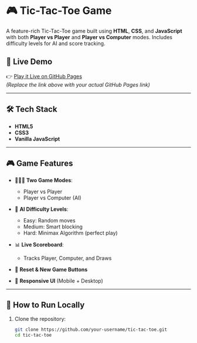 # 🎮 Tic-Tac-Toe Game

A feature-rich Tic-Tac-Toe game built using **HTML**, **CSS**, and **JavaScript** with both **Player vs Player** and **Player vs Computer** modes. Includes difficulty levels for AI and score tracking.

## 🚀 Live Demo

👉 [Play it Live on GitHub Pages](https://your-username.github.io/tic-tac-toe)  
*(Replace the link above with your actual GitHub Pages link)*

---

## 🛠️ Tech Stack

- **HTML5**
- **CSS3**
- **Vanilla JavaScript**

---

## 🎮 Game Features

- 🧑‍🤝‍🧑 **Two Game Modes**:
  - Player vs Player
  - Player vs Computer (AI)
  
- 🧠 **AI Difficulty Levels**:
  - Easy: Random moves
  - Medium: Smart blocking
  - Hard: Minimax Algorithm (perfect play)

- 📊 **Live Scoreboard**:
  - Tracks Player, Computer, and Draws

- 🔁 **Reset & New Game Buttons**

- 🎨 **Responsive UI** (Mobile + Desktop)

---

## 🧩 How to Run Locally

1. Clone the repository:
   ```bash
   git clone https://github.com/your-username/tic-tac-toe.git
   cd tic-tac-toe
